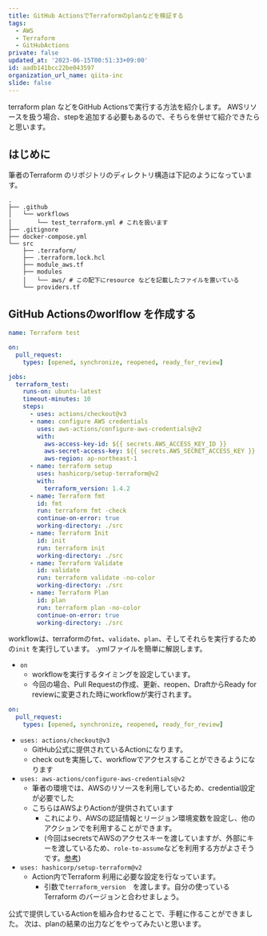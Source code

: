 ```yaml
---
title: GitHub ActionsでTerraformのplanなどを検証する
tags:
  - AWS
  - Terraform
  - GitHubActions
private: false
updated_at: '2023-06-15T00:51:33+09:00'
id: aadb141bcc22be043597
organization_url_name: qiita-inc
slide: false
---
```

terraform plan などをGitHub Actionsで実行する方法を紹介します。
AWSリソースを扱う場合、stepを追加する必要もあるので、そちらを併せて紹介できたらと思います。

## はじめに

筆者のTerraform のリポジトリのディレクトリ構造は下記のようになっています。

```
.
├── .github
│   └── workflows
│       └── test_terraform.yml # これを扱います
├── .gitignore
├── docker-compose.yml
└── src
    ├── .terraform/
    ├── .terraform.lock.hcl
    ├── module_aws.tf
    ├── modules
    │   └── aws/ # この配下にresource などを記載したファイルを置いている
    └── providers.tf
```

## GitHub Actionsのworlflow を作成する

```yaml:.github/workflows/test_terraform.yml
name: Terraform test

on:
  pull_request:
    types: [opened, synchronize, reopened, ready_for_review]

jobs:
  terraform_test:
    runs-on: ubuntu-latest
    timeout-minutes: 10
    steps:
      - uses: actions/checkout@v3
      - name: configure AWS credentials
        uses: aws-actions/configure-aws-credentials@v2
        with:
          aws-access-key-id: ${{ secrets.AWS_ACCESS_KEY_ID }}
          aws-secret-access-key: ${{ secrets.AWS_SECRET_ACCESS_KEY }}
          aws-region: ap-northeast-1
      - name: terraform setup
        uses: hashicorp/setup-terraform@v2
        with:
          terraform_version: 1.4.2
      - name: Terraform fmt
        id: fmt
        run: terraform fmt -check
        continue-on-error: true
        working-directory: ./src
      - name: Terraform Init
        id: init
        run: terraform init
        working-directory: ./src
      - name: Terraform Validate
        id: validate
        run: terraform validate -no-color
        working-directory: ./src
      - name: Terraform Plan
        id: plan
        run: terraform plan -no-color
        continue-on-error: true
        working-directory: ./src
```

workflowは、terraformの`fmt`、`validate`、`plan`、そしてそれらを実行するための`init` を実行しています。
.ymlファイルを簡単に解説します。

- `on`
  - workflowを実行するタイミングを設定しています。
  - 今回の場合、Pull Requestの作成、更新、reopen、DraftからReady for reviewに変更された時にworkflowが実行されます。

```yml
on:
  pull_request:
    types: [opened, synchronize, reopened, ready_for_review]
```

- `uses: actions/checkout@v3`
  - GitHub公式に提供されているActionになります。
  - check outを実施して、workflowでアクセスすることができるようになります
- `uses: aws-actions/configure-aws-credentials@v2`
  - 筆者の環境では、AWSのリソースを利用しているため、credential設定が必要でした
  - こちらはAWSよりActionが提供されています
    - これにより、AWSの認証情報とリージョン環境変数を設定し、他のアクションでを利用することができます。
    - (今回はsecretsでAWSのアクセスキーを渡していますが、外部にキーを渡しているため、`role-to-assume`などを利用する方がよさそうです。[参考](https://github.com/aws-actions/configure-aws-credentials))
- `uses: hashicorp/setup-terraform@v2`
  - Action内でTerraform 利用に必要な設定を行なっています。
    - 引数で`terraform_version`　を渡します。自分の使っているTerraform のバージョンと合わせましょう。

公式で提供しているActionを組み合わせることで、手軽に作ることができました。
次は、planの結果の出力などをやってみたいと思います。
